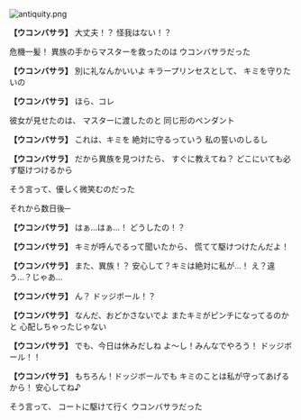 
![antiquity.png](../images/backgrounds/antiquity.png)

**【ウコンバサラ】**
大丈夫！？
怪我はない！？

危機一髪！
異族の手からマスターを救ったのは
ウコンバサラだった

**【ウコンバサラ】**
別に礼なんかいいよ
キラープリンセスとして、
キミを守りたいの

**【ウコンバサラ】**
ほら、コレ

彼女が見せたのは、
マスターに渡したのと
同じ形のペンダント

**【ウコンバサラ】**
これは、キミを
絶対に守るっていう
私の誓いのしるし

**【ウコンバサラ】**
だから異族を見つけたら、
すぐに教えてね？
どこにいても必ず駆けつけるから

そう言って、優しく微笑むのだった

それから数日後─

**【ウコンバサラ】**
はぁ…はぁ…！
どうしたの！？

**【ウコンバサラ】**
キミが呼んでるって聞いたから、
慌てて駆けつけたんだよ！

**【ウコンバサラ】**
また、異族！？
安心して？キミは絶対に私が…！
え？違う…？じゃあ…

**【ウコンバサラ】**
ん？
ドッジボール！？

**【ウコンバサラ】**
なんだ、おどかさないでよ
またキミがピンチになってるのかと
心配しちゃったじゃない

**【ウコンバサラ】**
でも、今日は休みだしね
よ〜し！みんなでやろう！
ドッジボール！！

**【ウコンバサラ】**
もちろん！ドッジボールでも
キミのことは私が守ってあげるから！
安心してね♪

そう言って、
コートに駆けて行く
ウコンバサラだった